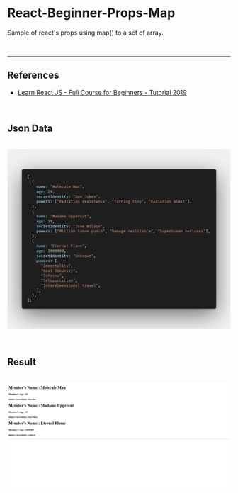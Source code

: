 # React-Beginner-Props-Map

Sample of react's props using map() to a set of array.

&nbsp;

---

## References

- [Learn React JS - Full Course for Beginners - Tutorial 2019](https://youtu.be/DLX62G4lc44)
  
&nbsp;
&nbsp;
&nbsp;


## Json Data

&nbsp;
![](screenshots/screenshot000.png)

&nbsp;
&nbsp;
&nbsp;


## Result

&nbsp;
<kbd>![](screenshots/screenshot001.png)</kbd>
